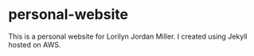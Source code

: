 # personal-website
This is a personal website for Lorilyn Jordan Miller. I created using Jekyll hosted on AWS.

